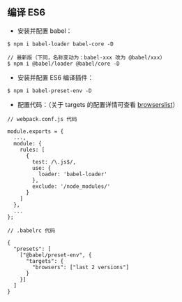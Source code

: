 ## 编译 ES6

* 安装并配置 babel：
```
$ npm i babel-loader babel-core -D

// 最新版（下同，名称变动为：babel-xxx 改为 @babel/xxx）
$ npm i @babel/loader @babel/core -D
```

* 安装并配置 ES6 编译插件：
```
$ npm i babel-preset-env -D
```

* 配置代码：（关于 targets 的配置详情可查看 [browserslist](https://www.npmjs.com/package/browserslist)）
```
// webpack.conf.js 代码

module.exports = {
  ...,
  module: {
    rules: [
      {
        test: /\.js$/,
        use: {
          loader: 'babel-loader'
        },
        exclude: '/node_modules/'
      }
    ]
  },
  ...
};
```

```
// .babelrc 代码

{
  "presets": [
    ["@babel/preset-env", {
      "targets": {
        "browsers": ["last 2 versions"]
      }
    }]
  ]
}
```